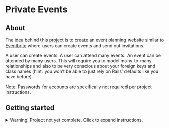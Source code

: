 # Private Events
## About
The idea behind this [project](https://www.theodinproject.com/courses/ruby-on-rails/lessons/associations) is to create 
an event planning website similar to [Eventbrite](http://www.eventbrite.com/) where users can create events and send out
invitations.

A user can create events. A user can attend many events. An event can be attended by many users. This will require you
to model many-to-many relationships and also to be very conscious about your foreign keys and class names 
(hint: you won’t be able to just rely on Rails’ defaults like you have before).

Note: Passwords for accounts are specifically not required per project instructions.

## Getting started
<details>
    <summary>Warning! Project not yet complete. Click to expand instructions.</summary>
    
### Requirements: 
* Ruby 2.6.3
* Rails 5.2.3

### Installation:
* Clone the repo
* run ```$ bundle install --without production``` to install dependencies
* run ```$ rails test``` to ensure all tests pass
</details>